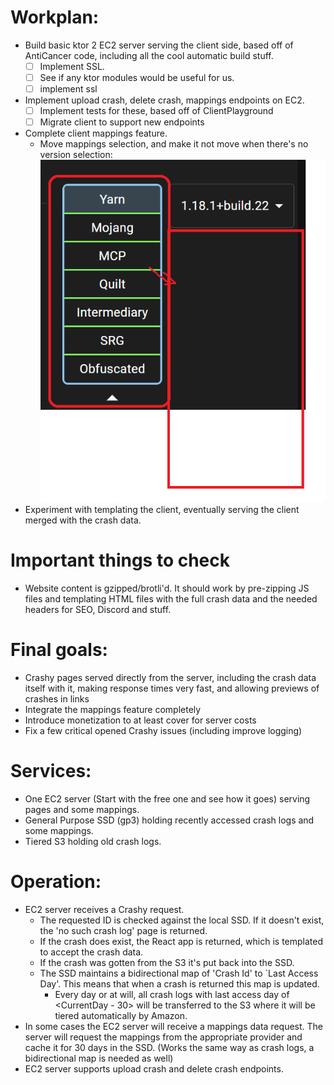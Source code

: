 
# Workplan:


- Build basic ktor 2 EC2 server serving the client side, based off of AntiCancer code, including all the cool automatic build stuff.
  - [ ] Implement SSL.
  - [ ] See if any ktor modules would be useful for us. 
  - [ ] implement ssl
- Implement upload crash, delete crash, mappings endpoints on EC2.
  -[ ] Implement tests for these, based off of ClientPlayground
  -[ ] Migrate client to support new endpoints
- Complete client mappings feature.
  - Move mappings selection, and make it not move when there's no version selection:  
  ![img.png](img.png)
- Experiment with templating the client, eventually serving the client merged with the crash data.

# Important things to check
- Website content is gzipped/brotli'd. It should work by pre-zipping JS files and templating HTML files with the full crash data and the needed headers for SEO, Discord and stuff. 




# Final goals:
- Crashy pages served directly from the server, including the crash data itself with it, making response times very fast, and allowing previews of crashes in links
- Integrate the mappings feature completely
- Introduce monetization to at least cover for server costs
- Fix a few critical opened Crashy issues (including improve logging)

# Services:

- One EC2 server (Start with the free one and see how it goes) serving pages and some mappings. 
- General Purpose SSD (gp3) holding recently accessed crash logs and some mappings.
- Tiered S3 holding old crash logs.

# Operation:

- EC2 server receives a Crashy request. 
  - The requested ID is checked against the local SSD. If it doesn't exist, the 'no such crash log' page is returned.
  - If the crash does exist, the React app is returned, which is templated to accept the crash data. 
  - If the crash was gotten from the S3 it's put back into the SSD. 
  - The SSD maintains a bidirectional map of 'Crash Id' to `Last Access Day'. This means that when a crash is returned this map is updated. 
    - Every day or at will, all crash logs with last access day of <CurrentDay - 30> will be transferred to the S3 where it will be tiered automatically by Amazon.
- In some cases the EC2 server will receive a mappings data request. The server will request the mappings from the appropriate provider and cache it for 30 days in the SSD. (Works the same way as crash logs, a bidirectional map is needed as well)
- EC2 server supports upload crash and delete crash endpoints.
